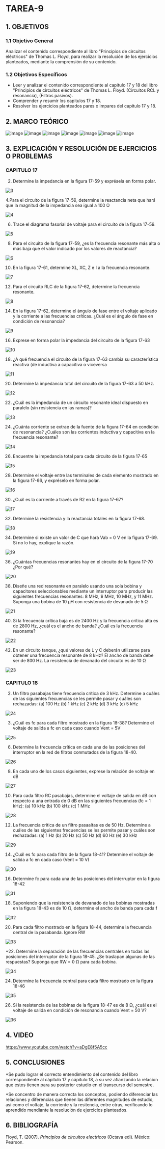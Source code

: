 # TAREA-9

## 1. OBJETIVOS 
### 1.1 Objetivo General
Analizar el contenido correspondiente al libro "Principios de circuitos eléctricos" 
de Thomas L. Floyd, para realizar la resolución de los ejercicios planteados, mediante 
la comprensión de su contenido. 
### 1.2 Objetivos Específicos
* Leer y analizar el contenido correspondiente al capitulo 17 y 18 del libro "Principios de circuitos eléctricos" de Thomas L. Floyd. (Circuitos RCL y resonancia), (Filtros pasivos).
* Comprender y resumir los capitulos 17 y 18.
* Resolver los ejercicios planteados pares o impares del capitulo 17 y 18.

## 2. MARCO TEÓRICO
![image](https://user-images.githubusercontent.com/116811856/221445991-fd8aa50b-cc8e-4d0c-95f8-8b85da2bad0b.png)
![image](https://user-images.githubusercontent.com/116811856/221446011-7a823e31-7ff1-4970-a0f4-a2d39e236137.png)
![image](https://user-images.githubusercontent.com/116811856/221446030-ab9944e2-c486-4164-90e6-ac0cf0375b88.png)
![image](https://user-images.githubusercontent.com/116811856/221446048-580fb964-bd47-4180-9e37-75d9b4c14d8c.png)
![image](https://user-images.githubusercontent.com/116811856/221446067-67c1b4ae-970b-4cf1-82d6-f76e01d6908f.png)
![image](https://user-images.githubusercontent.com/116811856/221446087-4103d14e-bd04-4e9d-863d-192fa1f058f5.png)
![image](https://user-images.githubusercontent.com/116811856/221446101-ec66cc58-569a-428d-85cc-04542394ad8a.png)

## 3. EXPLICACIÓN Y RESOLUCIÓN DE EJERCICIOS O PROBLEMAS
### CAPITULO 17
2.	Determine la impedancia en la figura 17-59 y exprésela en forma polar.

 ![3](https://user-images.githubusercontent.com/105754434/187768182-5231c07c-75a9-4c67-84a2-8dac823447d3.png)

4.Para el circuito de la figura 17-59, determine la reactancia neta que hará que la magnitud de la impedancia sea igual a 100 Ω

 ![4](https://user-images.githubusercontent.com/105754434/187768208-56134fcf-afc5-454a-867c-13168a89d9ea.png)

6. Trace el diagrama fasorial de voltaje para el circuito de la figura 17-59.

![5](https://user-images.githubusercontent.com/105754434/187768257-c150f42e-8fec-453e-9811-2901b715b7e7.png)
  
8. Para el circuito de la figura 17-59, ¿es la frecuencia resonante más alta o más baja que el valor indicado por los valores de reactancia?

![6](https://user-images.githubusercontent.com/105754434/187768314-930a428e-d275-4bf7-8605-ae6f44c904b5.png)

10. En la figura 17-61, determine XL, XC, Z e I a la frecuencia resonante.

![7](https://user-images.githubusercontent.com/105754434/187768442-82705fad-f79f-4fae-a2d0-a0106739f41d.png)

12. Para el circuito RLC de la figura 17-62, determine la frecuencia resonante.

 ![8](https://user-images.githubusercontent.com/105754434/187768471-3565031a-1b36-4ca1-9a0e-59d8ad4b7531.png)

14. En la figura 17-62, determine el ángulo de fase entre el voltaje aplicado y la corriente a las frecuencias críticas. ¿Cuál es el ángulo de fase en condición de resonancia?

![9](https://user-images.githubusercontent.com/105754434/187768511-7f2dd807-0cb6-47d7-8364-b59feb5445f3.png)

16. Exprese en forma polar la impedancia del circuito de la figura 17-63

![10](https://user-images.githubusercontent.com/105754434/187768552-ce62a28a-abab-4ead-9bdf-d42073e07fd7.png)

18. ¿A qué frecuencia el circuito de la figura 17-63 cambia su característica reactiva (de inductiva a capacitiva o viceversa

![11](https://user-images.githubusercontent.com/105754434/187768622-a20b15f7-5184-4e0e-8854-aed1b998aa3e.png)

20. Determine la impedancia total del circuito de la figura 17-63 a 50 kHz.

 ![12](https://user-images.githubusercontent.com/105754434/187768641-2762309e-1663-47d7-8945-35d6ea042f62.png)

22. ¿Cuál es la impedancia de un circuito resonante ideal dispuesto en paralelo (sin resistencia en las ramas)?

![13](https://user-images.githubusercontent.com/105754434/187768689-5ec37f6c-ae45-45ba-8eb2-47217793d238.png)

24. ¿Cuánta corriente se extrae de la fuente de la figura 17-64 en condición de resonancia? ¿Cuáles son las corrientes inductiva y capacitiva en la frecuencia resonante?

![14](https://user-images.githubusercontent.com/105754434/187768844-f4aba2c1-b48b-4bea-b8a5-bf7e140464fc.png)

26. Encuentre la impedancia total para cada circuito de la figura 17-65
 
![15](https://user-images.githubusercontent.com/105754434/187768877-6308e06b-628a-41fe-86b5-25cd5a4b79ed.png)

28. Determine el voltaje entre las terminales de cada elemento mostrado en la figura 17-66, y expréselo en forma polar.

 ![16](https://user-images.githubusercontent.com/105754434/187768929-b4ebc04c-39cb-4903-bf9b-c4c7df6e9e0e.png)

30. ¿Cuál es la corriente a través de R2 en la figura 17-67?
 
 ![17](https://user-images.githubusercontent.com/105754434/187768967-1eadd7e2-512a-4201-89ea-26731ebff3ed.png)

32. Determine la resistencia y la reactancia totales en la figura 17-68.
 
 ![18](https://user-images.githubusercontent.com/105754434/187768987-6e9660b9-3c51-4ac3-a1de-120acc5e7e0c.png)

34. Determine si existe un valor de C que hará Vab = 0 V en la figura 17-69. Si no lo hay, explique la razón.

![19](https://user-images.githubusercontent.com/105754434/187769006-296cc76b-a28d-4b20-b0a3-e636dd7f0d22.png)

36. ¿Cuántas frecuencias resonantes hay en el circuito de la figura 17-70 ¿Por qué?

 ![20](https://user-images.githubusercontent.com/105754434/187769067-a39ff068-7e72-4d9d-8ae9-169167599aad.png)

38. Diseñe una red resonante en paralelo usando una sola bobina y capacitores seleccionables mediante un interruptor para producir las siguientes frecuencias resonantes: 8 MHz, 9 MHz, 10 MHz, y 11 MHz. Suponga una bobina de 10 µH con resistencia de devanado de 5 Ω
 
 ![21](https://user-images.githubusercontent.com/105754434/187769107-2cb3072a-feb9-4d19-b625-3730e3135fac.png)

40. Si la frecuencia crítica baja es de 2400 Hz y la frecuencia crítica alta es de 2800 Hz, ¿cuál es el ancho de banda? ¿Cuál es la frecuencia resonante?

![22](https://user-images.githubusercontent.com/105754434/187769128-25d2b148-c14d-4116-b809-623ac50878c2.png)
 
42. En un circuito tanque, ¿qué valores de L y C deberán utilizarse para obtener una frecuencia resonante de 8 kHz? El ancho de banda debe ser de 800 Hz. La resistencia de devanado del circuito es de 10 Ω

![23](https://user-images.githubusercontent.com/105754434/187769160-aec9ead4-3569-4e24-8bf4-03640d63410c.png)

### CAPITULO 18

2. Un filtro pasabajas tiene frecuencia crítica de 3 kHz. Determine a cuáles de las siguientes frecuencias se les permite pasar y cuáles son rechazadas: (a) 100 Hz (b) 1 kHz (c) 2 kHz (d) 3 kHz (e) 5 kHz

 ![24](https://user-images.githubusercontent.com/105754434/187769211-0254858b-1002-47f8-bbb7-f3a62d658511.png)

3.	¿Cuál es fc para cada filtro mostrado en la figura 18-38? Determine el voltaje de salida a fc en cada caso cuando Vent = 5V

![25](https://user-images.githubusercontent.com/105754434/187769229-c008918f-4203-4ade-bbd3-c381c7844b3f.png)

6. Determine la frecuencia crítica en cada una de las posiciones del interruptor en la red de filtros conmutados de la figura 18-40.

 ![26](https://user-images.githubusercontent.com/105754434/187769265-64eb72b7-98da-4ccf-8ecf-2f85ff587fef.png)

8. En cada uno de los casos siguientes, exprese la relación de voltaje en dB
 
 ![27](https://user-images.githubusercontent.com/105754434/187769319-ed374b4f-7ab5-4e6d-925f-7a99775d798e.png)

10. Para cada filtro RC pasabajas, determine el voltaje de salida en dB con respecto a una entrada de 0 dB en las siguientes frecuencias (fc = 1 kHz): (a) 10 kHz (b) 100 kHz (c) 1 MHz
 
![28](https://user-images.githubusercontent.com/105754434/187769347-800c673a-cff4-40f0-accc-5881039432e2.png)

12. La frecuencia crítica de un filtro pasaaltas es de 50 Hz. Determine a cuáles de las siguientes frecuencias se les permite pasar y cuáles son rechazadas: (a) 1 Hz (b) 20 Hz (c) 50 Hz (d) 60 Hz (e) 30 kHz

 ![29](https://user-images.githubusercontent.com/105754434/187769379-88b1f755-118e-4029-aa23-4f1e6fa2a0d3.png)

14. ¿Cuál es fc para cada filtro de la figura 18-41? Determine el voltaje de salida a fc en cada caso (Vent = 10 V)

![30](https://user-images.githubusercontent.com/105754434/187769407-a91ba454-11cf-4139-b552-ff3641e2b19e.png)

16. Determine fc para cada una de las posiciones del interruptor en la figura 18-42
 
![31](https://user-images.githubusercontent.com/105754434/187769438-f9a53d47-910b-4e10-a95c-2f26a0436dd8.png)

18. Suponiendo que la resistencia de devanado de las bobinas mostradas en la figura 18-43 es de 10 Ω, determine el ancho de banda para cada f
 
![32](https://user-images.githubusercontent.com/105754434/187769461-ee7e779f-cadd-41b3-99b5-1a896773db84.png)

20. Para cada filtro mostrado en la figura 18-44, determine la frecuencia central de la pasabanda. Ignore RW
 
![33](https://user-images.githubusercontent.com/105754434/187769480-0d1e510b-fb1e-432d-8daa-d5ed2fe05712.png)

*22. Determine la separación de las frecuencias centrales en todas las posiciones del interruptor de la figura 18-45. ¿Se traslapan algunas de las respuestas? Suponga que RW = 0 Ω para cada bobina.

![34](https://user-images.githubusercontent.com/105754434/187769514-b347d1e8-0747-4ec0-a570-b147f2f6237d.png)

24. Determine la frecuencia central para cada filtro mostrado en la figura 18-46

 ![35](https://user-images.githubusercontent.com/105754434/187769549-3f2e36e6-52f1-4e95-a3a0-0a5150f5c6a0.png)

26. Si la resistencia de las bobinas de la figura 18-47 es de 8 Ω, ¿cuál es el voltaje de salida en condición de resonancia cuando Vent = 50 V?

![36](https://user-images.githubusercontent.com/105754434/187769586-a9dce1ce-6241-4f9b-a5d6-5361c34d7b9f.png)

## 4. VIDEO

https://www.youtube.com/watch?v=aDgE8f5A5cc

## 5. CONCLUSIONES

*Se pudo lograr el correcto entendimiento del contenido del libro correspondiente al cápitulo 17 y cápitulo 18, a su vez afianzando la relacion que estos tienen para su posterior estudio en el transcurso del semestre.

*Se concentro de manera correcta los conceptos, podiendo diferenciar las relaciones y diferencias que tienen las diferentes magnitudes de estudio, asi como el voltaje, la corriente y la resitencia, entre otras, verificando lo aprendido mendiante la resolución de ejercicios planteados.

## 6. BIBLIOGRAFÍA
Floyd, T. (2007). _Principios de circuitos electricos_ (Octava edi). México: Pearson.
